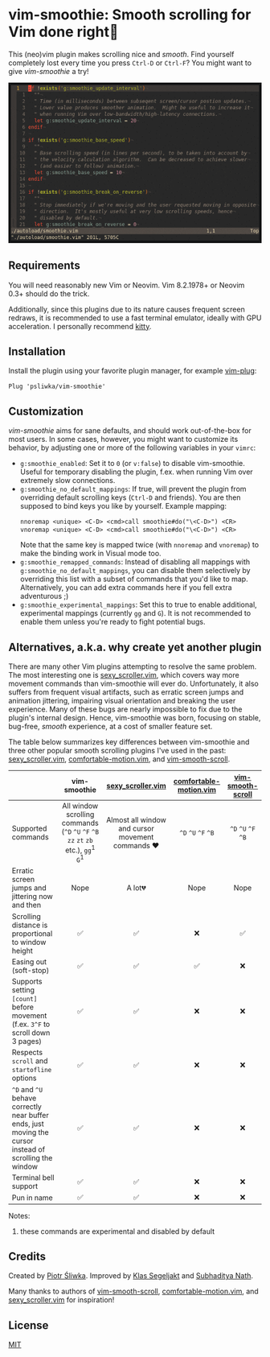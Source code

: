 vim-smoothie: Smooth scrolling for Vim done right🥤
===================================================

This (neo)vim plugin makes scrolling nice and _smooth_. Find yourself
completely lost every time you press `Ctrl-D` or `Ctrl-F`? You might want to
give _vim-smoothie_ a try!

![scrolling demo](demo.gif)

Requirements
------------

You will need reasonably new Vim or Neovim. Vim 8.2.1978+ or Neovim 0.3+ should
do the trick.

Additionally, since this plugins due to its nature causes frequent screen
redraws, it is recommended to use a fast terminal emulator, ideally with GPU
acceleration. I personally recommend [kitty].

Installation
------------

Install the plugin using your favorite plugin manager, for example [vim-plug]:
```vim
Plug 'psliwka/vim-smoothie'
```

Customization
-------------

_vim-smoothie_ aims for sane defaults, and should work out-of-the-box for most
users. In some cases, however, you might want to customize its behavior, by
adjusting one or more of the following variables in your `vimrc`:

* `g:smoothie_enabled`: Set it to `0` (or `v:false`) to disable vim-smoothie.
  Useful for temporary disabling the plugin, f.ex. when running Vim over
  extremely slow connections.
* `g:smoothie_no_default_mappings`: If true, will prevent the plugin from
  overriding default scrolling keys (`Ctrl-D` and friends). You are then
  supposed to bind keys you like by yourself. Example mapping:
  ```vim
  nnoremap <unique> <C-D> <cmd>call smoothie#do("\<C-D>") <CR>
  vnoremap <unique> <C-D> <cmd>call smoothie#do("\<C-D>") <CR>
  ```
  Note that the same key is mapped twice (with `nnoremap` and `vnoremap`) to
  make the binding work in Visual mode too.
* `g:smoothie_remapped_commands`: Instead of disabling all mappings with
  `g:smoothie_no_default_mappings`, you can disable them selectively by
  overriding this list with a subset of commands that you'd like to map.
  Alternatively, you can add extra commands here if you fell extra adventurous
  ;)
* `g:smoothie_experimental_mappings`: Set this to true to enable additional,
  experimental mappings (currently `gg` and `G`). It is not recommended to
  enable them unless you're ready to fight potential bugs.

Alternatives, a.k.a. why create yet another plugin
--------------------------------------------------

There are many other Vim plugins attempting to resolve the same problem. The
most interesting one is [sexy_scroller.vim], which covers way more movement
commands than vim-smoothie will ever do. Unfortunately, it also suffers from
frequent visual artifacts, such as erratic screen jumps and animation
jittering, impairing visual orientation and breaking the user experience. Many
of these bugs are nearly impossible to fix due to the plugin's internal design.
Hence, vim-smoothie was born, focusing on stable, bug-free, _smooth_
experience, at a cost of smaller feature set.

The table below summarizes key differences between vim-smoothie and three other
popular smooth scrolling plugins I've used in the past: [sexy_scroller.vim],
[comfortable-motion.vim], and [vim-smooth-scroll].

|  | vim-smoothie | [sexy_scroller.vim] | [comfortable-motion.vim] | [vim-smooth-scroll] |
|---|:---:|:---:|:---:|:---:|
| Supported commands | All window scrolling commands (`^D` `^U` `^F` `^B` `zz` `zt` `zb` etc.), `gg`<sup>1</sup> `G`<sup>1</sup> | Almost all window and cursor movement commands ❤️ | `^D` `^U` `^F` `^B` | `^D` `^U` `^F` `^B` |
| Erratic screen jumps and jittering now and then | Nope | A lot💔 | Nope | Nope |
| Scrolling distance is proportional to window height | ✅ | ✅ | ❌ | ✅ |
| Easing out (soft-stop) | ✅ | ✅ | ✅ | ❌ |
| Supports setting `[count]` before movement (f.ex. `3^F` to scroll down 3 pages) | ✅ | ✅ | ❌ | ❌ |
| Respects `scroll` and `startofline` options | ✅ | ✅ | ❌ | ❌ |
| `^D` and `^U` behave correctly near buffer ends, just moving the cursor instead of scrolling the window | ✅ | ✅ | ❌ | ❌ |
| Terminal bell support | ✅ | ✅ | ❌ | ❌ |
| Pun in name | ✅ | ✅ | ❌ | ❌ |

Notes:
1. these commands are experimental and disabled by default

Credits
-------

Created by [Piotr Śliwka](https://github.com/psliwka). Improved by
[Klas Segeljakt](https://github.com/segeljakt) and
[Subhaditya Nath](https://github.com/subnut).

Many thanks to authors of [vim-smooth-scroll], [comfortable-motion.vim], and
[sexy_scroller.vim] for inspiration!

License
-------

[MIT](LICENSE)

[vim-plug]: https://github.com/junegunn/vim-plug
[vim-smooth-scroll]: https://github.com/terryma/vim-smooth-scroll
[comfortable-motion.vim]: https://github.com/yuttie/comfortable-motion.vim
[sexy_scroller.vim]: https://github.com/joeytwiddle/sexy_scroller.vim
[kitty]: https://github.com/kovidgoyal/kitty
